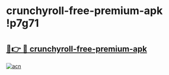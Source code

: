 # crunchyroll-free-premium-apk !p7g71

# <h2><a href="https://cehxso.esa.edu.pl?title=crunchyroll-free-premium-apk&ref=p7g71">🔗👉 🔴 crunchyroll-free-premium-apk</a></h2>

[![acn](https://github.com/user-attachments/assets/0f9c940e-d8b0-45ae-aac7-cd30a18b3e1c)](https://cehxso.esa.edu.pl?title=crunchyroll-free-premium-apk&ref=p7g71)

